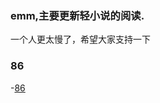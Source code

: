 ### emm,主要更新轻小说的阅读.
一个人更太慢了，希望大家支持一下

### 86

-[86](./86第一卷上/README.md)



<!--
**Zzx229/zzx229** is a ✨ _special_ ✨ repository because its `README.md` (this file) appears on your GitHub profile.

Here are some ideas to get you started:

- 🔭 I’m currently working on ...
- 🌱 I’m currently learning ...
- 👯 I’m looking to collaborate on ...
- 🤔 I’m looking for help with ...
- 💬 Ask me about ...
- 📫 How to reach me: ...
- 😄 Pronouns: ...
- ⚡ Fun fact: ...
-->
